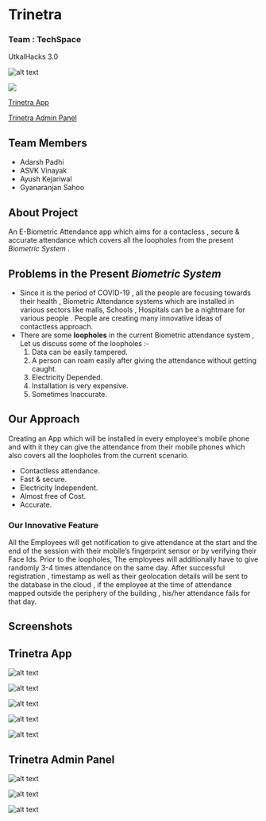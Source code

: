 # Trinetra 
### Team : TechSpace
UtkalHacks 3.0

![alt text](https://github.com/ASVKVINAYAK/Trinetra/blob/main/images/trinatra%20logo.jpeg)

![](https://img.shields.io/badge/Language-FLUTTER-blue)  

[Trinetra App](https://github.com/ASVKVINAYAK/Trinetra/releases/download/1.0.0/trinetra.apk)

[Trinetra Admin Panel](https://trinetra-admin-panel.netlify.app)

## **Team Members**
* Adarsh Padhi
* ASVK Vinayak
* Ayush Kejariwal
* Gyanaranjan Sahoo

## About Project
An E-Biometric Attendance app which aims for a contacless , secure & accurate attendance which covers all the loopholes from the present *Biometric System* .

## Problems in the Present *Biometric System*  
* Since it is the period of COVID-19 , all the people are focusing towards their health , Biometric Attendance systems which are installed in various sectors like malls, Schools , Hospitals  can be a nightmare for various people . People are creating many innovative ideas of contactless approach.
* There are some **loopholes** in the current Biometric attendance system , Let us discuss some of the loopholes :-
  1. Data can be easily tampered.
  2. A person can roam easily after giving the attendance without getting caught.
  3. Electricity Depended.
  4. Installation is very expensive.
  5. Sometimes Inaccurate.  

## Our Approach
Creating an App which will be installed in every employee's mobile phone and with it they can give the attendance from their mobile phones which also covers all the loopholes from the current scenario.
* Contactless attendance.
* Fast & secure.
* Electricity Independent.
* Almost free of Cost.
* Accurate.

### **Our Innovative Feature**
All the Employees will get notification to give attendance at the start and the end of the session with their mobile’s fingerprint sensor or by verifying their Face Ids. Prior to the loopholes,  The employees will additionally have to give randomly 3-4 times attendance on the same day. After successful registration ,  timestamp as well as their geolocation details will be sent to the database in the cloud , if the employee at the time of attendance mapped outside the periphery  of the building , his/her attendance fails for that day.

## Screenshots

## Trinetra App

![alt text](https://github.com/ASVKVINAYAK/Trinetra/blob/main/images/app-welcome-page.jpeg)

![alt text](https://github.com/ASVKVINAYAK/Trinetra/blob/main/images/app-otp-page.jpeg)

![alt text](https://github.com/ASVKVINAYAK/Trinetra/blob/main/images/app-dashboard-page.jpeg)

![alt text](https://github.com/ASVKVINAYAK/Trinetra/blob/main/images/app-history-page.jpeg)


![alt text](https://github.com/ASVKVINAYAK/Trinetra/blob/main/images/app.gif)


## Trinetra Admin Panel

![alt text](https://github.com/ASVKVINAYAK/Trinetra/blob/main/images/admin-panel-login-page.png)

![alt text](https://github.com/ASVKVINAYAK/Trinetra/blob/main/images/admin-panel-home-page.png)

![alt text](https://github.com/ASVKVINAYAK/Trinetra/blob/main/images/map.jpeg)
